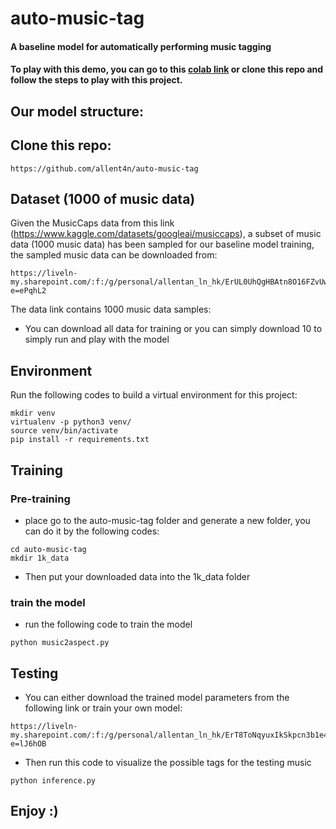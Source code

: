 # auto-music-tag

#### A baseline model for automatically performing music tagging

#### To play with this demo, you can go to this [colab link](https://colab.research.google.com/drive/10hhthqFWaMbe_oWFYN2nw12uTNYBAYgc?usp=sharing) or clone this repo and follow the steps to play with this project. 

## Our model structure:


## Clone this repo:
``` 
https://github.com/allent4n/auto-music-tag
```

## Dataset (1000 of music data)

Given the MusicCaps data from this link (https://www.kaggle.com/datasets/googleai/musiccaps), a subset of music data (1000 music data) has been sampled for our baseline model training, the sampled music data can be downloaded from:

```
https://liveln-my.sharepoint.com/:f:/g/personal/allentan_ln_hk/ErUL0UhQgHBAtn8O16FZvUwBfoET5grtnqQnZqHYY9rN7Q?e=ePqhL2
```
The data link contains 1000 music data samples:
* You can download all data for training or you can simply download 10 to simply run and play with the model


## Environment
Run the following codes to build a virtual environment for this project:
```
mkdir venv
virtualenv -p python3 venv/
source venv/bin/activate
pip install -r requirements.txt
```


## Training
### Pre-training 
* place go to the auto-music-tag folder and generate a new folder, you can do it by the following codes:
```
cd auto-music-tag
mkdir 1k_data
```
* Then put your downloaded data into the 1k_data folder

### train the model

* run the following code to train the model
```
python music2aspect.py
```

## Testing 
* You can either download the trained model parameters from the following link or train your own model:
```
https://liveln-my.sharepoint.com/:f:/g/personal/allentan_ln_hk/ErT8ToNqyuxIkSkpcn3b1e4BB3ma9E2bD71R1hiTYLtvhw?e=lJ6hOB
```
* Then run this code to visualize the possible tags for the testing music
```
python inference.py
```
## Enjoy :)
